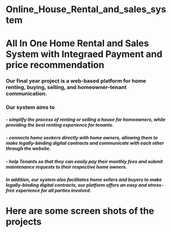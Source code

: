 # Online_House_Rental_and_sales_system
# All In One Home Rental and Sales System with Integraed Payment and price recommendation


### Our final year project is a web-based platform for home renting, buying, selling, and homeowner-tenant communication. 
### Our system aims to 
##### - simplify the process of renting or selling a house for homeowners, while providing the best renting experience for tenants.
##### - connects home seekers directly with home owners, allowing them to make legally-binding digital contracts and communicate with each other through the website.
##### - help Tenants so that they can easily pay their monthly fees and submit maintenance requests to their respective home owners.

##### In addition, our system also facilitates home sellers and buyers to make legally-binding digital contracts, our platform offers an easy and stress-free experience for all parties involved.

# Here are some screen shots of the projects

